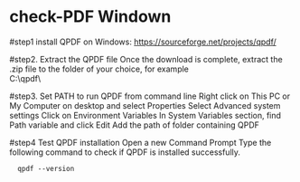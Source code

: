 # check-PDF Windown

#step1 install QPDF on Windows:
https://sourceforge.net/projects/qpdf/
 
#step2. Extract the QPDF file
Once the download is complete, extract the .zip file to the folder of your choice, for example  
 C:\qpdf\

#step3. Set PATH to run QPDF from command line
Right click on This PC or My Computer on desktop and select Properties
Select Advanced system settings
Click on Environment Variables
In System Variables section, find Path variable and click Edit
Add the path of folder containing QPDF

#step4  Test QPDF installation
Open a new Command Prompt Type the following command to check if QPDF is installed successfully.

      qpdf --version
